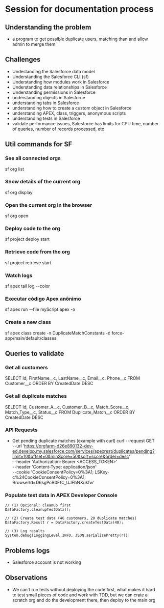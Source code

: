 # Session for documentation process

## Understanding the problem
 * a program to get possible duplicate users, matching than and allow admin to merge them

## Challenges
* Undestanding the Salesforce data model
* Understanding the Salesforce CLI (sf)
* Understanding how modules work in Salesforce
* Understanding data relationships in Salesforce
* Understanding permissions in Salesforce
* understanding objects in Salesforce
* understanding tabs in Salesforce
* understanding how to create a custom object in Salesforce
* understanding APEX, class, triggers, anonymous scripts
* understanding tests in Salesforce
* validate performance issues, Salesforce has limits for CPU time, number of queries, number of records processed, etc

## Util commands for SF
  ### See all connected orgs
  sf org list

  ### Show details of the current org
  sf org display

  ### Open the current org in the browser
  sf org open

  ### Deploy code to the org
  sf project deploy start

  ### Retrieve code from the org
  sf project retrieve start

  ### Watch logs
  sf apex tail log --color

  ### Executar código Apex anônimo
  sf apex run --file myScript.apex -o <orgName>

  ### Create a new class
  sf apex class create -n DuplicateMatchConstants -d force-app/main/default/classes

  ## Queries to validate

  ### Get all customers
  SELECT Id, FirstName__c, LastName__c, Email__c, Phone__c
  FROM Customer__c
  ORDER BY CreatedDate DESC 

  ### Get all duplicate matches
  SELECT Id, Customer_A__c, Customer_B__c, Match_Score__c, Match_Type__c, Status__c
  FROM Duplicate_Match__c
  ORDER BY CreatedDate DESC

  ### API Requests
  * Get pending duplicate matches (example with curl)
  curl --request GET \
  --url 'https://orgfarm-d26e890132-dev-ed.develop.my.salesforce.com/services/apexrest/duplicates/pending?limit=10&offset=0&minScore=50&sort=score&order=desc' \
  --header 'Authorization: Bearer <ACCESS_TOKEN>' \
  --header 'Content-Type: application/json' \
  --cookie 'CookieConsentPolicy=0%3A1; LSKey-c%24CookieConsentPolicy=0%3A1; BrowserId=D6sgPoB0EfC_UJFbNXukfw'

 ### Populate test data in APEX Developer Console
 ```
 // (1) Opcional: cleanup first
DataFactory.cleanupTestData();

// (2) Create test data (40 customers, 20 duplicate matches)
DataFactory.Result r = DataFactory.createTestData(40);

// (3) Log results
System.debug(LoggingLevel.INFO, JSON.serializePretty(r)); 
```
## Problems logs
* Salesforce account is not working

## Observations
* We can't run tests without deploying the code first, what makes it hard to test small pieces of code
and work with TDD, but we can crate a scratch org and do the development there, then deploy to the main org
